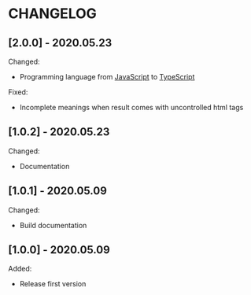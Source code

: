 # CHANGELOG

## [2.0.0] - 2020.05.23

Changed:

* Programming language from [JavaScript](https://es.wikipedia.org/wiki/JavaScript) to [TypeScript](https://es.wikipedia.org/wiki/TypeScript)

Fixed:

* Incomplete meanings when result comes with uncontrolled html tags

## [1.0.2] - 2020.05.23

Changed:

* Documentation

## [1.0.1] - 2020.05.09

Changed:

* Build documentation

## [1.0.0] - 2020.05.09

Added:

* Release first version
